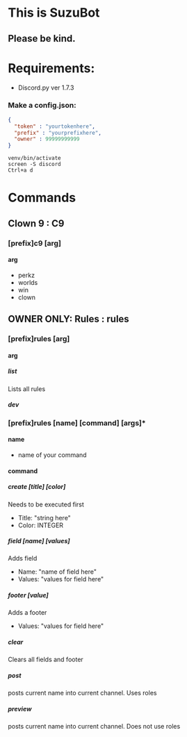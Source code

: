 # This is SuzuBot
## Please be kind.

# Requirements:
* Discord.py ver 1.7.3
### Make a config.json:
```json
{
  "token" : "yourtokenhere",
  "prefix" : "yourprefixhere",
  "owner" : 99999999999
}
```
```
venv/bin/activate
screen -S discord
Ctrl+a d
```
# Commands
## Clown 9 : C9
### [prefix]c9 [arg]
#### arg
- perkz
- worlds
- win
- clown

## OWNER ONLY: Rules : rules
### [prefix]rules [arg]
#### arg
##### list
Lists all rules
##### dev
### [prefix]rules [name] [command] [args]*
#### name
- name of your command
#### command
##### create [title] [color]
Needs to be executed first
- Title: "string here"
- Color: INTEGER
##### field [name] [values]
Adds field
- Name: "name of field here"
- Values: "values for field here"
##### footer [value]
Adds a footer
- Values: "values for field here"
##### clear
Clears all fields and footer
##### post
posts current name into current channel. Uses roles
##### preview
posts current name into current channel. Does not use roles